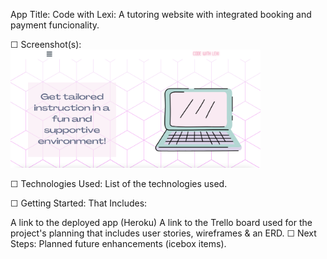 App Title: Code with Lexi: A tutoring website with integrated booking and payment funcionality. 

☐ Screenshot(s): 
    <img src="./public/images/CWL1.png" width="400"> <br>

☐ Technologies Used: List of the technologies used.

☐ Getting Started: That Includes:

A link to the deployed app (Heroku)
A link to the Trello board used for the project's planning that includes user stories, wireframes & an ERD.
☐ Next Steps: Planned future enhancements (icebox items).
